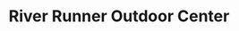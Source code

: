 ---
title: "River Runner Outdoor Center"
url: /columbia/river-runner-outdoor-center/
shop: outdoor
---